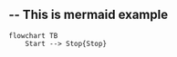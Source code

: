 --
This is mermaid example
--

```mermaid
flowchart TB
    Start --> Stop{Stop}
```

<!-- testing chore: -->
<!-- breaking change -->
<!-- update deps -->
<!-- ! breaking changes -->

<!-- docs -->
<!-- 2nd breaking change -->
<!-- BREAKING CHANGE FINAL WITH BREAKING CHANGE-->
<!-- ! breaking chnage with ! -->
